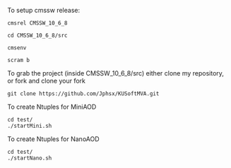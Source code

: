 


To setup cmssw release:

	cmsrel CMSSW_10_6_8

	cd CMSSW_10_6_8/src
	
	cmsenv
	
	scram b

To grab the project (inside CMSSW_10_6_8/src)
either clone my repository, or fork and clone your fork

	git clone https://github.com/Jphsx/KUSoftMVA.git

To create Ntuples for MiniAOD

	cd test/
	./startMini.sh

To create Ntuples for NanoAOD

	cd test/
	./startNano.sh
	
